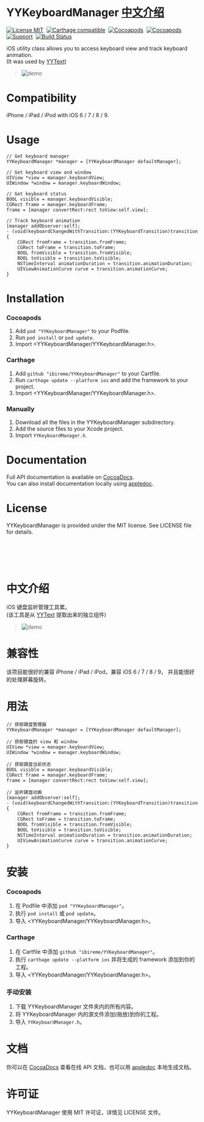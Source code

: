 YYKeyboardManager <a href="#中文介绍">中文介绍</a>
==============

[![License MIT](https://img.shields.io/badge/license-MIT-green.svg?style=flat)](https://raw.githubusercontent.com/ibireme/YYKeyboardManager/master/LICENSE)&nbsp;
[![Carthage compatible](https://img.shields.io/badge/Carthage-compatible-4BC51D.svg?style=flat)](https://github.com/Carthage/Carthage)&nbsp;
[![Cocoapods](http://img.shields.io/cocoapods/v/YYKeyboardManager.svg?style=flat)](http://cocoapods.org/?q=YYKeyboardManager)&nbsp;
[![Cocoapods](http://img.shields.io/cocoapods/p/YYKeyboardManager.svg?style=flat)](http://cocoapods.org/?q=YYKeyboardManager)&nbsp;
[![Support](https://img.shields.io/badge/support-iOS%206%2B%20-blue.svg?style=flat)](https://www.apple.com/nl/ios/)&nbsp;
[![Build Status](https://travis-ci.org/ibireme/YYKeyboardManager.svg?branch=master)](https://travis-ci.org/ibireme/YYKeyboardManager)

iOS utility class allows you to access keyboard view and track keyboard animation.<br/>
(It was used by [YYText](https://github.com/ibireme/YYText))

> ![demo](https://raw.github.com/ibireme/YYKeyboardManager/master/Demo/snapshot.gif
)

Compatibility
==============
iPhone / iPad / iPod with iOS 6 / 7 / 8 / 9.


Usage
==============
	
	// Get keyboard manager
	YYKeyboardManager *manager = [YYKeyboardManager defaultManager];
	
	// Get keyboard view and window
	UIView *view = manager.keyboardView;
	UIWindow *window = manager.keyboardWindow;
	
	// Get keyboard status
	BOOL visible = manager.keyboardVisible;
	CGRect frame = manager.keyboardFrame;
	frame = [manager convertRect:rect toView:self.view];
	
	// Track keyboard animation
	[manager addObserver:self];
	- (void)keyboardChangedWithTransition:(YYKeyboardTransition)transition {
	    CGRect fromFrame = transition.fromFrame;
	    CGRect toFrame = transition.toFrame;
	    BOOL fromVisible = transition.fromVisible;
	    BOOL toVisible = transition.toVisible;
	    NSTimeInterval animationDuration = transition.animationDuration;
	    UIViewAnimationCurve curve = transition.animationCurve;
	}

Installation
==============

### Cocoapods

1. Add `pod "YYKeyboardManager"` to your Podfile.
2. Run `pod install` or `pod update`.
3. Import \<YYKeyboardManager/YYKeyboardManager.h\>.


### Carthage

1. Add `github "ibireme/YYKeyboardManager"` to your Cartfile.
2. Run `carthage update --platform ios` and add the framework to your project.
3. Import \<YYKeyboardManager/YYKeyboardManager.h\>.


### Manually

1. Download all the files in the YYKeyboardManager subdirectory.
2. Add the source files to your Xcode project.
3. Import `YYKeyboardManager.h`.


Documentation
==============
Full API documentation is available on [CocoaDocs](http://cocoadocs.org/docsets/YYKeyboardManager/).<br/>
You can also install documentation locally using [appledoc](https://github.com/tomaz/appledoc).


License
==============
YYKeyboardManager is provided under the MIT license. See LICENSE file for details.



<br/><br/>
---
中文介绍
==============
iOS 键盘监听管理工具累。<br/>
(该工具是从 [YYText](https://github.com/ibireme/YYText) 提取出来的独立组件)

> ![demo](https://raw.github.com/ibireme/YYKeyboardManager/master/Demo/snapshot.gif
)

兼容性
==============
该项目能很好的兼容 iPhone / iPad / iPod，兼容 iOS 6 / 7 / 8 / 9，
并且能很好的处理屏幕旋转。

用法
==============
	// 获取键盘管理器
	YYKeyboardManager *manager = [YYKeyboardManager defaultManager];
	
	// 获取键盘的 view 和 window
	UIView *view = manager.keyboardView;
	UIWindow *window = manager.keyboardWindow;
	
	// 获取键盘当前状态
	BOOL visible = manager.keyboardVisible;
	CGRect frame = manager.keyboardFrame;
	frame = [manager convertRect:rect toView:self.view];
	
	// 监听键盘动画
	[manager addObserver:self];
	- (void)keyboardChangedWithTransition:(YYKeyboardTransition)transition {
	    CGRect fromFrame = transition.fromFrame;
	    CGRect toFrame = transition.toFrame;
	    BOOL fromVisible = transition.fromVisible;
	    BOOL toVisible = transition.toVisible;
	    NSTimeInterval animationDuration = transition.animationDuration;
	    UIViewAnimationCurve curve = transition.animationCurve;
	}


安装
==============

### Cocoapods

1. 在 Podfile 中添加 `pod "YYKeyboardManager"`。
2. 执行 `pod install` 或 `pod update`。
3. 导入 \<YYKeyboardManager/YYKeyboardManager.h\>。


### Carthage

1. 在 Cartfile 中添加 `github "ibireme/YYKeyboardManager"`。
2. 执行 `carthage update --platform ios` 并将生成的 framework 添加到你的工程。
3. 导入 \<YYKeyboardManager/YYKeyboardManager.h\>。


### 手动安装

1. 下载 YYKeyboardManager 文件夹内的所有内容。
2. 将 YYKeyboardManager 内的源文件添加(拖放)到你的工程。
3. 导入 `YYKeyboardManager.h`。


文档
==============
你可以在 [CocoaDocs](http://cocoadocs.org/docsets/YYKeyboardManager/) 查看在线 API 文档，也可以用 [appledoc](https://github.com/tomaz/appledoc) 本地生成文档。


许可证
==============
YYKeyboardManager 使用 MIT 许可证，详情见 LICENSE 文件。
